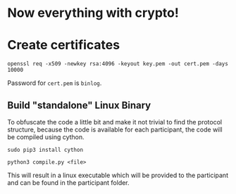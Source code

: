 # Now everything with crypto!

# Create certificates

```
openssl req -x509 -newkey rsa:4096 -keyout key.pem -out cert.pem -days 10000
```
Password for `cert.pem` is `binlog`.

## Build "standalone" Linux Binary

To obfuscate the code a little bit and make it not trivial to find the protocol structure, because the code is available for each participant, the code will be compiled using cython.

```
sudo pip3 install cython
```

```
python3 compile.py <file>
```

This will result in a linux executable which will be provided to the participant and can be found in the participant folder.
